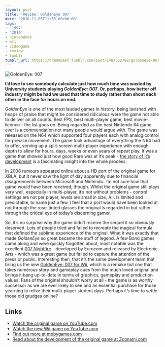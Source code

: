 ```yaml
---
layout: post
title: 'Review: GoldenEye 007'
date: '2010-11-05T11:55:00+00:00'
tags:
- '1997'
- '2010'
- nintendo64
- wii
- videogame
- review
- tumblr
tumblr_url: https://dreampast.tumblr.com/post/1487352708/goldeneye-007
---
```

![GoldenEye: 007](https://64.media.tumblr.com/tumblr_lbesk3S1rp1qbfpni.jpg)

**I’d love to see somebody calculate just how much time was wasted by University students playing _GoldenEye: 007_. Or, perhaps, how better off industry might be had we used that time to study rather than shoot each other in the face for hours on end.**

_GoldenEye_ is one of the most lauded games in history, being lavished with heaps of praise that might be considered ridiculous were the game not able to deliver on all counts. Best FPS, best multi-player game, best movie-licence - the list goes on. Being regarded as the best Nintendo 64 game ever is a commendation not many people would argue with. The game was released on the N64 which supported four players each with analog control for precise movement. The game took advantage of everything the N64 had to offer, serving up a split-screen multi-player experience with enough depth to allow for hours, days, weeks or even years of repeat play. It was a game that showed just how good Rare was at it’s peak - [the story of it’s development](http://www.zoonami.com/briefing/2004-09-02.php) is a fascinating insight into the whole process.

In 2008 rumours appeared online about a HD port of the original game for XBLA, but it never saw the light of day apparently due to financial disagreements between Microsoft and Nintendo. I’m not sure how that game would have been received, though. Whilst the original game still plays very well, especially in multi-player, it’s not without problems - control settings are not per player, levels are small in size, A.I. is limited and predictable, to name just a few. I feel that a port would have been looked at not through the rose-tinted glasses the original is regarded in but rather through the critical eye of today’s discerning gamer.

So, it’s no surprise why the game didn’t receive the sequel it so obviously deserved. Lots of people tried and failed to recreate the magical formula that defined the sublime experience of the original. What it was exactly that made _GoldenEye_ so great became the stuff of legend. A few Bond games came along and were quickly forgotten about, most notable was the excellent [007 Nightfire](http://www.mobygames.com/game/007-nightfire) - developed by Eurocom and released by Electronic Arts - which was a great game but failed to capture the attention of the press or public. Interesting then, that it’s the same development team that bring us the new [GoldenEye: 007 for Wii](http://en.wikipedia.org/wiki/GoldenEye_007_(2010_video_game)), which is a remake but one that takes numerous story and gameplay cues from the much loved original and brings it bang up-to-date in terms of graphics, gameplay and production values. Fans of the original shouldn’t worry at all - the game is as worthy successor as we are ever likely to see and an essential purchase for those yearning to relive their multi-player student days. Perhaps it’s time to settle those old grudges online?

## Links

- [Watch the original game on YouTube.com](http://www.youtube.com/watch?v=Bj1z7F5BkyM)
- [Watch the new Wii game on YouTube.com](http://www.youtube.com/watch?v=RhlM1wu0V1Q)
- [Find out more at mobygames.com](http://www.mobygames.com/game/goldeneye-007)
- [Read about the development of the original game at Zoonami.com](http://www.zoonami.com/briefing/2004-09-02.php)
